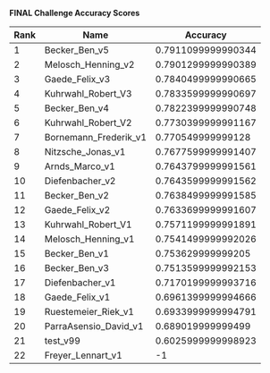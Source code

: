 **FINAL Challenge Accuracy Scores**



|Rank|Name|Accuracy|
|----|-----|---|
|1|Becker_Ben_v5|0.7911099999990344|
|2|Melosch_Henning_v2|0.7901299999990389|
|3|Gaede_Felix_v3|0.7840499999990665|
|4|Kuhrwahl_Robert_V3|0.7833599999990697|
|5|Becker_Ben_v4|0.7822399999990748|
|6|Kuhrwahl_Robert_V2|0.7730399999991167|
|7|Bornemann_Frederik_v1|0.770549999999128|
|8|Nitzsche_Jonas_v1|0.7677599999991407|
|9|Arnds_Marco_v1|0.7643799999991561|
|10|Diefenbacher_v2|0.7643599999991562|
|11|Becker_Ben_v2|0.7638499999991585|
|12|Gaede_Felix_v2|0.7633699999991607|
|13|Kuhrwahl_Robert_V1|0.7571199999991891|
|14|Melosch_Henning_v1|0.7541499999992026|
|15|Becker_Ben_v1|0.753629999999205|
|16|Becker_Ben_v3|0.7513599999992153|
|17|Diefenbacher_v1|0.7170199999993716|
|18|Gaede_Felix_v1|0.6961399999994666|
|19|Ruestemeier_Riek_v1|0.6933999999994791|
|20|ParraAsensio_David_v1|0.689019999999499|
|21|test_v99|0.6025999999998923|
|22|Freyer_Lennart_v1|-1|
